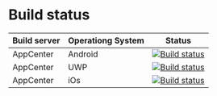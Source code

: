 # Build status
|Build server   | Operationg System  | Status  
|---|---|---
|  AppCenter |  Android | [![Build status](https://build.appcenter.ms/v0.1/apps/90672336-6ebb-43b7-9768-1b73806603a4/branches/master/badge)](https://appcenter.ms)  |
|  AppCenter |  UWP | [![Build status](https://build.appcenter.ms/v0.1/apps/22192568-d4b0-4018-9b77-07361c3be646/branches/master/badge)](https://appcenter.ms)  |
|  AppCenter | iOs  |  [![Build status](https://build.appcenter.ms/v0.1/apps/cb614256-69c6-4192-bd28-728f986d9aed/branches/master/badge)](https://appcenter.ms)  |

